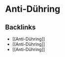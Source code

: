 # Anti-Dühring



<a id="org8743bd0"></a>

## Backlinks

-   [[Anti-Dühring]]
-   [[Anti-Dühring]]
-   [[Anti-Dühring]]
